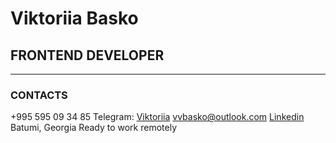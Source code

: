 # Viktoriia Basko

## FRONTEND DEVELOPER

---

### CONTACTS

+995 595 09 34 85
Telegram: [Viktoriia](https://t.me/VictoriiaBasko)
vvbasko@outlook.com
[Linkedin](https://www.linkedin.com/in/vbasko/)
Batumi, Georgia
Ready to work remotely
